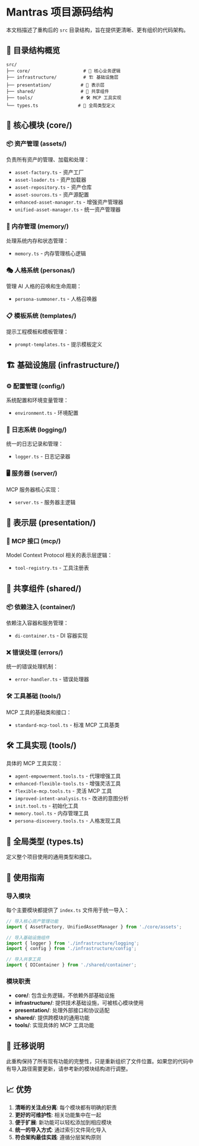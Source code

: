 # Mantras 项目源码结构

本文档描述了重构后的 `src` 目录结构，旨在提供更清晰、更有组织的代码架构。

## 📁 目录结构概览

```
src/
├── core/                    # 🎯 核心业务逻辑
├── infrastructure/          # 🏗️ 基础设施层
├── presentation/           # 🎨 表示层
├── shared/                 # 🔗 共享组件
├── tools/                  # 🛠️ MCP 工具实现
└── types.ts               # 📝 全局类型定义
```

## 🎯 核心模块 (core/)

### 📦 资产管理 (assets/)
负责所有资产的管理、加载和处理：
- `asset-factory.ts` - 资产工厂
- `asset-loader.ts` - 资产加载器
- `asset-repository.ts` - 资产仓库
- `asset-sources.ts` - 资产源配置
- `enhanced-asset-manager.ts` - 增强资产管理器
- `unified-asset-manager.ts` - 统一资产管理器

### 🧠 内存管理 (memory/)
处理系统内存和状态管理：
- `memory.ts` - 内存管理核心逻辑

### 🎭 人格系统 (personas/)
管理 AI 人格的召唤和生命周期：
- `persona-summoner.ts` - 人格召唤器

### 📋 模板系统 (templates/)
提示工程模板和模板管理：
- `prompt-templates.ts` - 提示模板定义

## 🏗️ 基础设施层 (infrastructure/)

### ⚙️ 配置管理 (config/)
系统配置和环境变量管理：
- `environment.ts` - 环境配置

### 📝 日志系统 (logging/)
统一的日志记录和管理：
- `logger.ts` - 日志记录器

### 🖥️ 服务器 (server/)
MCP 服务器核心实现：
- `server.ts` - 服务器主逻辑

## 🎨 表示层 (presentation/)

### 🔌 MCP 接口 (mcp/)
Model Context Protocol 相关的表示层逻辑：
- `tool-registry.ts` - 工具注册表

## 🔗 共享组件 (shared/)

### 📦 依赖注入 (container/)
依赖注入容器和服务管理：
- `di-container.ts` - DI 容器实现

### ❌ 错误处理 (errors/)
统一的错误处理机制：
- `error-handler.ts` - 错误处理器

### 🛠️ 工具基础 (tools/)
MCP 工具的基础类和接口：
- `standard-mcp-tool.ts` - 标准 MCP 工具基类

## 🛠️ 工具实现 (tools/)

具体的 MCP 工具实现：
- `agent-empowerment.tools.ts` - 代理增强工具
- `enhanced-flexible-tools.ts` - 增强灵活工具
- `flexible-mcp.tools.ts` - 灵活 MCP 工具
- `improved-intent-analysis.ts` - 改进的意图分析
- `init.tool.ts` - 初始化工具
- `memory.tool.ts` - 内存管理工具
- `persona-discovery.tools.ts` - 人格发现工具

## 📝 全局类型 (types.ts)

定义整个项目使用的通用类型和接口。

## 🚀 使用指南

### 导入模块
每个主要模块都提供了 `index.ts` 文件用于统一导入：

```typescript
// 导入核心资产管理功能
import { AssetFactory, UnifiedAssetManager } from './core/assets';

// 导入基础设施组件
import { logger } from './infrastructure/logging';
import { config } from './infrastructure/config';

// 导入共享工具
import { DIContainer } from './shared/container';
```

### 模块职责
- **core/**: 包含业务逻辑，不依赖外部基础设施
- **infrastructure/**: 提供技术基础设施，可被核心模块使用
- **presentation/**: 处理外部接口和协议适配
- **shared/**: 提供跨模块的通用功能
- **tools/**: 实现具体的 MCP 工具功能

## 🔄 迁移说明

此重构保持了所有现有功能的完整性，只是重新组织了文件位置。如果您的代码中有导入路径需要更新，请参考新的模块结构进行调整。

## 📈 优势

1. **清晰的关注点分离**: 每个模块都有明确的职责
2. **更好的可维护性**: 相关功能集中在一起
3. **便于扩展**: 新功能可以轻松添加到相应模块
4. **统一的导入方式**: 通过索引文件简化导入
5. **符合架构最佳实践**: 遵循分层架构原则